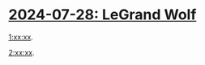 # [2024-07-28: LeGrand Wolf](https://s3.amazonaws.com/writecomments.com/transcripts/b029d2d2ebf2e656b97f503312dc6932-00:30:00-1800.csv)

[1:xx:xx](https://s3.amazonaws.com/writecomments.com/transcripts/b029d2d2ebf2e656b97f503312dc6932-01:30:00-1800.csv).

[2:xx:xx](https://s3.amazonaws.com/writecomments.com/transcripts/b029d2d2ebf2e656b97f503312dc6932-02:15:00-900.csv). 
